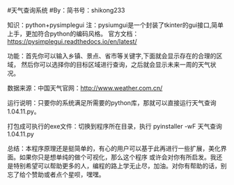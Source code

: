 #天气查询系统
#By：简书号：shikong233

知识：python+pysimplegui
注：pysiumgui是一个封装了tkinter的gui接口,简单上手，更加符合python的编码风格。
    官方文档：https://pysimplegui.readthedocs.io/en/latest/

功能：首先你可以输入乡镇、景点、省市等关键字,下面就会显示存在的合理的区域，
      然后你可以选择你的目标区域进行查询，之后就会显示未来一周的天气状况。

数据来源：中国天气官网：http://www.weather.com.cn/

运行说明：只要你的系统满足所需要的python库，那就可以直接运行天气查询1.04.11.py。

打包成可执行的exe文件：切换到程序所在目录，执行 pyinstaller -wF 天气查询1.04.11.py

总结：本程序原理还是挺简单的，有心的用户可以基于此再进行一些扩展，美化界面。如果你只是想单纯的做个可视化，那么这个程序
或许会对你有所启发。我还是特别希望可以帮助更多的人，编程的路上学无止尽，加油。对你有帮助的话，别忘了给个赞助或者点个星呗，嘿嘿。

